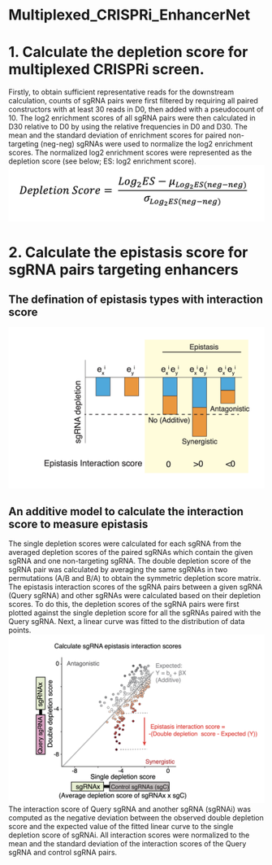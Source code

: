 # Multiplexed_CRISPRi_EnhancerNet
# 1. Calculate the depletion score for multiplexed CRISPRi screen.
Firstly, to obtain sufficient representative reads for the downstream calculation, counts of sgRNA pairs were first filtered by requiring all paired constructors with at least 30 reads in D0, then added with a pseudocount of 10. The log2 enrichment scores of all sgRNA pairs were then calculated in D30 relative to D0 by using the relative frequencies in D0 and D30. The mean and the standard deviation of enrichment scores for paired non-targeting (neg-neg) sgRNAs were used to normalize the log2 enrichment scores. The normalized log2 enrichment scores were represented as the depletion score (see below; ES: log2 enrichment score).
![This is an image](Data/depletion_scores.png)
# 2. Calculate the epistasis score for sgRNA pairs targeting enhancers
## The defination of epistasis types with interaction score
![This is an image](Data/Epistasis_Types.png)
## An additive model to calculate the interaction score to measure epistasis 
The single depletion scores were calculated for each sgRNA from the averaged depletion scores of the paired sgRNAs which contain the given sgRNA and one non-targeting sgRNA. The double depletion score of the sgRNA pair was calculated by averaging the same sgRNAs in two permutations (A/B and B/A) to obtain the symmetric depletion score matrix. The epistasis interaction scores of the sgRNA pairs between a given sgRNA (Query sgRNA) and other sgRNAs were calculated based on their depletion scores. To do this, the depletion scores of the sgRNA pairs were first plotted against the single depletion score for all the sgRNAs paired with the Query sgRNA. Next, a linear curve was fitted to the distribution of data points.
![This is an image](Data/Additive_linear_model.png)
The interaction score of Query sgRNA and another sgRNA (sgRNAi) was computed as the negative deviation between the observed double depletion score and the expected value of the fitted linear curve to the single depletion score of sgRNAi. All interaction scores were normalized to the mean and the standard deviation of the interaction scores of the Query sgRNA and control sgRNA pairs.

